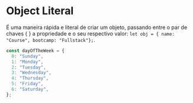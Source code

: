 # Object Literal

É uma maneira rápida e literal de criar um objeto, passando entre o par de chaves { } a propriedade e o seu respectivo valor: `let obj = { name: "Course", bootcamp: "Fullstack"};`.

```javascript
const dayOfTheWeek = {
  0: "Sunday",
  1: "Monday",
  2: "Tuesday",
  3: "Wednesday",
  4: "Thursday",
  5: "Friday",
  6: "Saturday",
};
```
